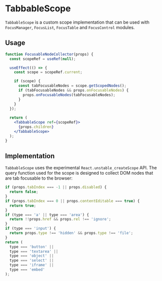 # TabbableScope

`TabbableScope` is a custom scope implementation that can be used with
`FocusManager`, `FocusList`, `FocusTable` and `FocusControl` modules.

## Usage

```jsx
function FocusableNodeCollector(props) {
  const scopeRef = useRef(null);

  useEffect(() => {
    const scope = scopeRef.current;

    if (scope) {
      const tabFocusableNodes = scope.getScopedNodes();
      if (tabFocusableNodes && props.onFocusableNodes) {
        props.onFocusableNodes(tabFocusableNodes);
      }
    }
  });
  
  return (
    <TabbableScope ref={scopeRef}>
      {props.children}
    </TabbableScope>
  );
}
```

## Implementation

`TabbableScope` uses the experimental `React.unstable_createScope` API. The query
function used for the scope is designed to collect DOM nodes that are tab focusable
to the browser:

```js
if (props.tabIndex === -1 || props.disabled) {
  return false;
}
if (props.tabIndex === 0 || props.contentEditable === true) {
  return true;
}
if (type === 'a' || type === 'area') {
  return !!props.href && props.rel !== 'ignore';
}
if (type === 'input') {
  return props.type !== 'hidden' && props.type !== 'file';
}
return (
  type === 'button' ||
  type === 'textarea' ||
  type === 'object' ||
  type === 'select' ||
  type === 'iframe' ||
  type === 'embed'
);
```